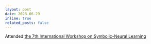 ```yaml
---
layout: post
date: 2023-06-29
inline: true
related_posts: false
---
```


Attended [the 7th International Workshop on Symbolic-Neural Learning](https://liat-aip.sakura.ne.jp/snl2023/index.html)